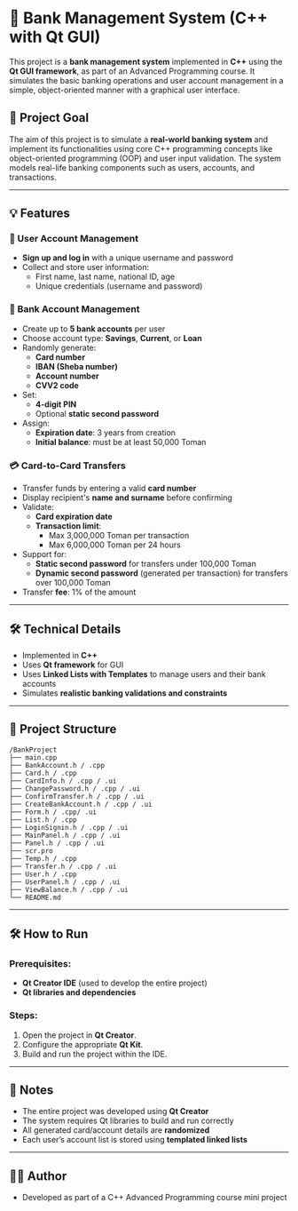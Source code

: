# 🏦 Bank Management System (C++ with Qt GUI)

This project is a **bank management system** implemented in **C++** using the **Qt GUI framework**, as part of an Advanced Programming course. It simulates the basic banking operations and user account management in a simple, object-oriented manner with a graphical user interface.

## 🎯 Project Goal

The aim of this project is to simulate a **real-world banking system** and implement its functionalities using core C++ programming concepts like object-oriented programming (OOP) and user input validation. The system models real-life banking components such as users, accounts, and transactions.

---

## 💡 Features

### 👤 User Account Management
- **Sign up and log in** with a unique username and password
- Collect and store user information:
  - First name, last name, national ID, age
  - Unique credentials (username and password)

### 🏦 Bank Account Management
- Create up to **5 bank accounts** per user
- Choose account type: **Savings**, **Current**, or **Loan**
- Randomly generate:
  - **Card number**
  - **IBAN (Sheba number)**
  - **Account number**
  - **CVV2 code**
- Set:
  - **4-digit PIN**
  - Optional **static second password**
- Assign:
  - **Expiration date**: 3 years from creation
  - **Initial balance**: must be at least 50,000 Toman

### 💳 Card-to-Card Transfers
- Transfer funds by entering a valid **card number**
- Display recipient's **name and surname** before confirming
- Validate:
  - **Card expiration date**
  - **Transaction limit**:
    - Max 3,000,000 Toman per transaction
    - Max 6,000,000 Toman per 24 hours
- Support for:
  - **Static second password** for transfers under 100,000 Toman
  - **Dynamic second password** (generated per transaction) for transfers over 100,000 Toman
- Transfer **fee**: 1% of the amount

---

## 🛠 Technical Details
- Implemented in **C++**
- Uses **Qt framework** for GUI
- Uses **Linked Lists with Templates** to manage users and their bank accounts
- Simulates **realistic banking validations and constraints**

---

## 📁 Project Structure

```
/BankProject
├── main.cpp
├── BankAccount.h / .cpp
├── Card.h / .cpp
├── CardInfo.h / .cpp / .ui
├── ChangePassword.h / .cpp / .ui
├── ConfirmTransfer.h / .cpp / .ui
├── CreateBankAccount.h / .cpp / .ui
├── Form.h / .cpp/ .ui
├── List.h / .cpp
├── LoginSignin.h / .cpp / .ui
├── MainPanel.h / .cpp / .ui
├── Panel.h / .cpp / .ui
├── scr.pro
├── Temp.h / .cpp
├── Transfer.h / .cpp / .ui
├── User.h / .cpp
├── UserPanel.h / .cpp / .ui
├── ViewBalance.h / .cpp / .ui
└── README.md
```

---

## 🛠️ How to Run

### Prerequisites:
- **Qt Creator IDE** (used to develop the entire project)
- **Qt libraries and dependencies**

### Steps:
1. Open the project in **Qt Creator**.
2. Configure the appropriate **Qt Kit**.
3. Build and run the project within the IDE.

---

## 📌 Notes
- The entire project was developed using **Qt Creator**
- The system requires Qt libraries to build and run correctly
- All generated card/account details are **randomized**
- Each user’s account list is stored using **templated linked lists**

---

## 👨‍💻 Author
- Developed as part of a C++ Advanced Programming course mini project
